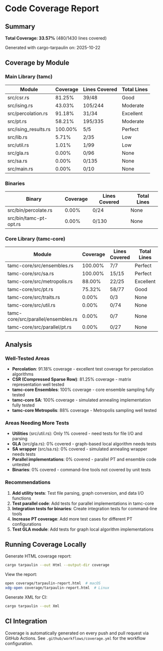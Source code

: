 # Code Coverage Report

## Summary

**Total Coverage: 33.57%** (480/1430 lines covered)

Generated with cargo-tarpaulin on: 2025-10-22

## Coverage by Module

### Main Library (tamc)

| Module | Coverage | Lines Covered | Total Lines |
|--------|----------|---------------|-------------|
| src/csr.rs | 81.25% | 39/48 | Good |
| src/ising.rs | 43.03% | 105/244 | Moderate |
| src/percolation.rs | 91.18% | 31/34 | Excellent |
| src/pt.rs | 58.21% | 195/335 | Moderate |
| src/ising_results.rs | 100.00% | 5/5 | Perfect |
| src/lib.rs | 5.71% | 2/35 | Low |
| src/util.rs | 1.01% | 1/99 | Low |
| src/gla.rs | 0.00% | 0/96 | None |
| src/sa.rs | 0.00% | 0/135 | None |
| src/main.rs | 0.00% | 0/10 | None |

### Binaries

| Binary | Coverage | Lines Covered | Total Lines |
|--------|----------|---------------|-------------|
| src/bin/percolate.rs | 0.00% | 0/24 | None |
| src/bin/tamc-pt-opt.rs | 0.00% | 0/130 | None |

### Core Library (tamc-core)

| Module | Coverage | Lines Covered | Total Lines |
|--------|----------|---------------|-------------|
| tamc-core/src/ensembles.rs | 100.00% | 7/7 | Perfect |
| tamc-core/src/sa.rs | 100.00% | 15/15 | Perfect |
| tamc-core/src/metropolis.rs | 88.00% | 22/25 | Excellent |
| tamc-core/src/pt.rs | 75.32% | 58/77 | Good |
| tamc-core/src/traits.rs | 0.00% | 0/3 | None |
| tamc-core/src/util.rs | 0.00% | 0/74 | None |
| tamc-core/src/parallel/ensembles.rs | 0.00% | 0/7 | None |
| tamc-core/src/parallel/pt.rs | 0.00% | 0/27 | None |

## Analysis

### Well-Tested Areas
- **Percolation**: 91.18% coverage - excellent test coverage for percolation algorithms
- **CSR (Compressed Sparse Row)**: 81.25% coverage - matrix representation well tested
- **tamc-core Ensembles**: 100% coverage - core ensemble sampling fully tested
- **tamc-core SA**: 100% coverage - simulated annealing implementation fully tested
- **tamc-core Metropolis**: 88% coverage - Metropolis sampling well tested

### Areas Needing More Tests
- **Utilities** (src/util.rs): Only 1% covered - need tests for file I/O and parsing
- **GLA** (src/gla.rs): 0% covered - graph-based local algorithm needs tests
- **SA wrapper** (src/sa.rs): 0% covered - simulated annealing wrapper needs tests
- **Parallel implementations**: 0% covered - parallel PT and ensemble code untested
- **Binaries**: 0% covered - command-line tools not covered by unit tests

### Recommendations

1. **Add utility tests**: Test file parsing, graph conversion, and data I/O functions
2. **Test parallel code**: Add tests for parallel implementations in tamc-core
3. **Integration tests for binaries**: Create integration tests for command-line tools
4. **Increase PT coverage**: Add more test cases for different PT configurations
5. **Test GLA module**: Add tests for graph local algorithm implementations

## Running Coverage Locally

Generate HTML coverage report:
```bash
cargo tarpaulin --out Html --output-dir coverage
```

View the report:
```bash
open coverage/tarpaulin-report.html  # macOS
xdg-open coverage/tarpaulin-report.html  # Linux
```

Generate XML for CI:
```bash
cargo tarpaulin --out Xml
```

## CI Integration

Coverage is automatically generated on every push and pull request via GitHub Actions.
See `.github/workflows/coverage.yml` for the workflow configuration.
